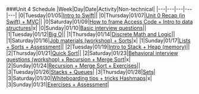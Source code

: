 ###Unit 4 Schedule
|Week|Day|Date|Activity|Non-technical|
|---|---|---|---|---|
|0|Tuesday|01/05|[Intro to Swift](https://github.com/accesscode-2-2/unit-4/blob/master/lessons/week-0/2016_01_05.md)||
|0|Thursday|01/07|[Unit 0 Recap (in Swift) + MVC](https://github.com/accesscode-2-2/unit-4/blob/master/lessons/week-0/2016_01_07.md)||
|0|Saturday|01/09|[How to frame Access Code + Intro to data structures](https://github.com/accesscode-2-2/unit-4/blob/master/lessons/week-0/2016_01_09.md)|x|
|0|Sunday|01/10|[Basic interview questions](https://github.com/accesscode-2-2/unit-4/blob/master/lessons/week-0/2016_01_10.md)||
|1|Tuesday|01/12|[Big O](https://github.com/accesscode-2-2/unit-4/blob/master/lessons/week-1/2016_01_12.md)||
|1|Thursday|01/14|[Discrete Math and Logic](https://github.com/accesscode-2-2/unit-4/blob/master/lessons/week-1/2016_01_14.md)||
|1|Saturday|01/16|[Job materials (workshop) + Sorts](https://github.com/accesscode-2-2/unit-4/blob/master/lessons/week-1/2016_01_16.md)|x|
|1|Sunday|01/17|[Lists + Sorts + Assessment](https://github.com/accesscode-2-2/unit-4/blob/master/lessons/week-1/2016_01_17.md)||
|2|Tuesday|01/19|[Intro to Stack + Heap (memory)](https://github.com/accesscode-2-2/unit-4/blob/master/lessons/week-2/2016_01_19.md)||
|2|Thursday|01/21|[Quick Sort](https://github.com/accesscode-2-2/unit-4/blob/master/lessons/week-2/2016_01_21.md)||
|2|Saturday|01/23|[Behavioral interview questions (workshop) + Recursion + Merge Sort](https://github.com/accesscode-2-2/unit-4/blob/master/lessons/week-2/2016_01_23.md)|x|
|2|Sunday|01/24|[Recursion + Merge Sort + Exercises](https://github.com/accesscode-2-2/unit-4/blob/master/lessons/week-2/2016_01_24.md)||
|3|Tuesday|01/26|[Stacks + Queues](https://github.com/accesscode-2-2/unit-4/blob/master/lessons/week-3/2016_01_26.md)|
|3|Thursday|01/28|[Sets](https://github.com/accesscode-2-2/unit-4/blob/master/lessons/week-3/2016_01_28.md)|
|3|Saturday|01/30|[Whiteboarding tips + tricks Hashmaps](https://github.com/accesscode-2-2/unit-4/blob/master/lessons/week-3/2016_01_30.md)|x|
|3|Sunday|01/31|[Exercises + Assessment](https://github.com/accesscode-2-2/unit-4/blob/master/lessons/week-3/2016_01_31.md)|
